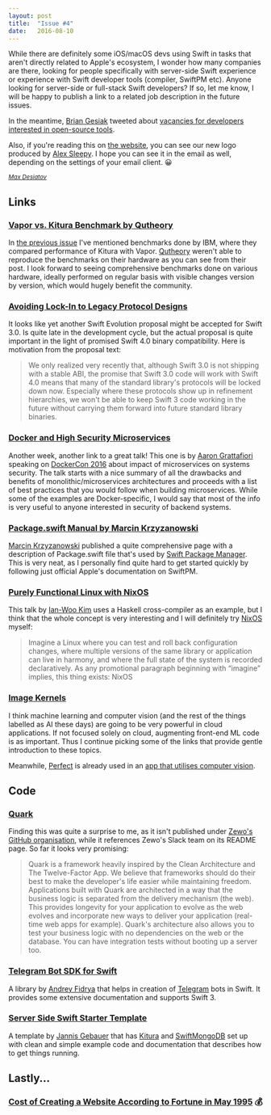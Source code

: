 ```yaml
---
layout: post
title:  "Issue #4"
date:   2016-08-10
---
```


While there are definitely some iOS/macOS devs using Swift
in tasks that aren't directly related to Apple's ecosystem, I wonder how
many companies are there, looking for people specifically with server-side
Swift experience or experience with Swift developer tools (compiler,
SwiftPM etc). Anyone looking for server-side or full-stack Swift developers?
If so, let me know, I will be happy to publish a link to a related job description
in the future issues.

In the meantime, [Brian Gesiak](https://twitter.com/modocache) tweeted about
[vacancies for developers interested in open-source tools](https://twitter.com/modocache/status/763048828455059460).

Also, if you're reading this on [the website](http://www.serverswift.tech),
you can see our new logo produced by [Alex Sleepy](https://twitter.com/AlexSleepy).
I hope you can see it in the email as well, depending on the settings of your
email client. 😀

[<small><i>Max Desiatov</i></small>](https://twitter.com/_digital_signal)

## Links

### [Vapor vs. Kitura Benchmark by Qutheory](https://medium.com/@qutheory/vapor-vs-kitura-benchmark-8253fe4a3881)

In [the previous issue](/2016/08/04/issue3.html) I've mentioned benchmarks done
by IBM, where they compared performance of Kitura with Vapor. [Qutheory](http://qutheory.io) weren't
able to reproduce the benchmarks on their hardware as you can see from their post.
I look forward to seeing comprehensive benchmarks done on various hardware,
ideally performed on regular basis with visible changes version by version, which
would hugely benefit the community.

### [Avoiding Lock-In to Legacy Protocol Designs](https://github.com/apple/swift-evolution/blob/master/proposals/0137-avoiding-lock-in.md)

It looks like yet another Swift Evolution proposal might be accepted for
Swift 3.0. Is quite late in the development cycle, but the actual proposal is quite important
in the light of promised Swift 4.0 binary compatibility. Here is motivation from the proposal text:

> We only realized very recently that, although Swift 3.0 is not shipping with a stable ABI, the promise that Swift 3.0 code will work with Swift 4.0 means that many of the standard library's protocols will be locked down now. Especially where these protocols show up in refinement hierarchies, we won't be able to keep Swift 3 code working in the future without carrying them forward into future standard library binaries.

### [Docker and High Security Microservices](https://youtu.be/346WmxQ5xtk)

Another week, another link to a great talk! This one is by
[Aaron Grattafiori](https://twitter.com/dyn___) speaking on
[DockerCon 2016](http://2016.dockercon.com) about impact of microservices on
systems security. The talk starts with a nice summary of all the drawbacks and
benefits of monolithic/microservices architectures and proceeds with a list of
best practices that you would follow when building microservices. While some
of the examples are Docker-specific, I would say that most of the info is very
useful to anyone interested in security of backend systems.

### [Package.swift Manual by Marcin Krzyzanowski](http://blog.krzyzanowskim.com/2016/08/09/package-swift-manual/)

[Marcin Krzyzanowski](https://twitter.com/krzyzanowskim) published a quite
comprehensive page with a description of Package.swift file that's used by
[Swift Package Manager](https://github.com/apple/swift-package-manager/).
This is very neat, as I personally find quite hard to get started quickly by
following just official Apple's documentation on SwiftPM.

### [Purely Functional Linux with NixOS](https://begriffs.com/posts/2016-08-08-intro-to-nixos.html)

This talk by [Ian-Woo Kim](https://github.com/wavewave) uses a Haskell
cross-compiler as an example, but I think that the whole concept is very
interesting and I will definitely try [NixOS](http://nixos.org) myself:

> Imagine a Linux where you can test and roll back configuration changes, where multiple versions of the same library or application can live in harmony, and where the full state of the system is recorded declaratively. As any promotional paragraph beginning with “imagine” implies, this thing exists: NixOS

### [Image Kernels](http://setosa.io/ev/image-kernels/)

I think machine learning and computer vision (and the rest of the things
labelled as AI these days) are going to be very powerful in cloud applications.
If not focused solely on cloud, augmenting front-end ML code is as important.
Thus I continue picking some of the links that provide gentle introduction to
these topics.

Meanwhile, [Perfect](https://twitter.com/perfectlysoft) is
already used in an [app that utilises computer vision](https://twitter.com/perfectlysoft/status/759015292307550208).

## Code

### [Quark](https://github.com/QuarkX/Quark)

Finding this was quite a surprise to me, as it isn't published under [Zewo's
GitHub organisation](https://github.com/Zewo), while it references Zewo's
Slack team on its README page. So far it looks very promising:

>Quark is a framework heavily inspired by the Clean Architecture and The Twelve-Factor App. We believe that frameworks should do their best to make the developer's life easier while maintaining freedom. Applications built with Quark are architected in a way that the business logic is separated from the delivery mechanism (the web). This provides longevity for your application to evolve as the web evolves and incorporate new ways to deliver your application (real-time web apps for example). Quark's architecture also allows you to test your business logic with no dependencies on the web or the database. You can have integration tests without booting up a server too.

### [Telegram Bot SDK for Swift](https://github.com/zmeyc/telegram-bot-swift)

A library by [Andrey Fidrya](https://github.com/zmeyc) that helps in creation
of [Telegram](https://telegram.org) bots in Swift. It provides some extensive
documentation and supports Swift 3.

### [Server Side Swift Starter Template](https://github.com/jayfk/server-side-swift-starter)

A template by [Jannis Gebauer](https://github.com/jayfk) that has
[Kitura](https://github.com/IBM-Swift/Kitura) and
[SwiftMongoDB](https://github.com/Danappelxx/SwiftMongoDB) set up with
clean and simple example code and documentation that describes how to get things
running.

## Lastly...

### [Cost of Creating a Website According to Fortune in May 1995](https://twitter.com/brianmcc/status/763126106140598277) 💰
